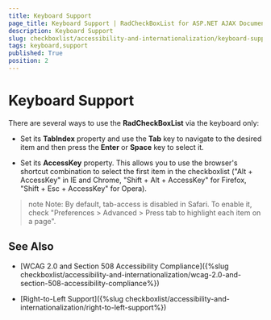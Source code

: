 ```yaml
---
title: Keyboard Support
page_title: Keyboard Support | RadCheckBoxList for ASP.NET AJAX Documentation
description: Keyboard Support
slug: checkboxlist/accessibility-and-internationalization/keyboard-support
tags: keyboard,support
published: True
position: 2
---
```


# Keyboard Support

There are several ways to use the **RadCheckBoxList** via the keyboard only:

* Set its **TabIndex** property and use the **Tab** key to navigate to the desired item and then press the **Enter** or **Space** key to select it.

* Set its **AccessKey** property. This allows you to use the browser's shortcut combination to select the first item in the checkboxlist ("Alt + AccessKey" in IE and Chrome, "Shift + Alt + AccessKey" for Firefox, "Shift + Esc + AccessKey" for Opera).

>note Note: By default, tab-access is disabled in Safari. To enable it, check "Preferences > Advanced > Press tab to highlight each item on a page".

## See Also

 * [WCAG 2.0 and Section 508 Accessibility Compliance]({%slug checkboxlist/accessibility-and-internationalization/wcag-2.0-and-section-508-accessibility-compliance%})

 * [Right-to-Left Support]({%slug checkboxlist/accessibility-and-internationalization/right-to-left-support%})
